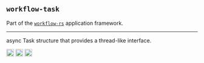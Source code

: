 ## `workflow-task`

Part of the [`workflow-rs`](https://github.com/workflow-rs) application framework.

***

async Task structure that provides a thread-like interface.


[<img alt="github" src="https://img.shields.io/badge/github-workflow--rs-8da0cb?style=for-the-badge&labelColor=555555&color=8da0cb&logo=github" height="20">](https://github.com/workflow-rs/workflow-rs)
[<img alt="crates.io" src="https://img.shields.io/crates/v/workflow-task.svg?maxAge=2592000&style=for-the-badge&color=fc8d62&logo=rust" height="20">](https://crates.io/crates/workflow-task)
[<img alt="docs.rs" src="https://img.shields.io/badge/docs.rs-workflow--task-56c2a5?maxAge=2592000&style=for-the-badge&logo=docs.rs" height="20">](https://docs.rs/workflow-task)


